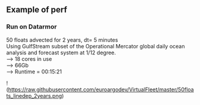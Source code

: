 ## Example of perf   
### Run on Datarmor  
50 floats advected for 2 years, dt= 5 minutes  
Using GulfStream subset of the Operational Mercator global daily ocean analysis and forecast system at 1/12 degree.  
--> 18 cores in use  
--> 66Gb   
--> Runtime = 00:15:21 
  
!(https://raw.githubusercontent.com/euroargodev/VirtualFleet/master/50floats_linedep_2years.png)
